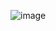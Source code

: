 ![image](https://user-images.githubusercontent.com/64565005/171327923-7ab448d6-f25e-4909-8dde-660bf2a977d8.png)
